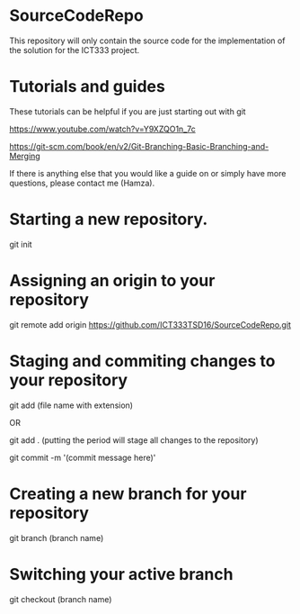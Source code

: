 # SourceCodeRepo
This repository will only contain the source code for the implementation of the solution for the ICT333 project.

# Tutorials and guides
These tutorials can be helpful if you are just starting out with git

https://www.youtube.com/watch?v=Y9XZQO1n_7c

https://git-scm.com/book/en/v2/Git-Branching-Basic-Branching-and-Merging

If there is anything else that you would like a guide on or simply have more questions, please contact me (Hamza).

# Starting a new repository.
git init

# Assigning an origin to your repository
git remote add origin https://github.com/ICT333TSD16/SourceCodeRepo.git

# Staging and commiting changes to your repository
git add (file name with extension)

OR

git add . (putting the period will stage all changes to the repository)

git commit -m '(commit message here)'

# Creating a new branch for your repository
git branch (branch name)

# Switching your active branch
git checkout (branch name)